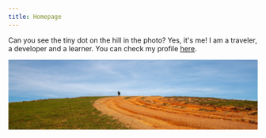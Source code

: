 ```yaml
---
title: Homepage
---
```


Can you see the tiny dot on the hill in the photo? Yes, it's me! I am a traveler, a developer and a learner. You can check my profile [here](https://khanhnd185.github.io/about.html).

![Cover](https://raw.githubusercontent.com/khanhnd185/khanhnd185.github.io/my-pages/_posts/images/cover.jpg)
